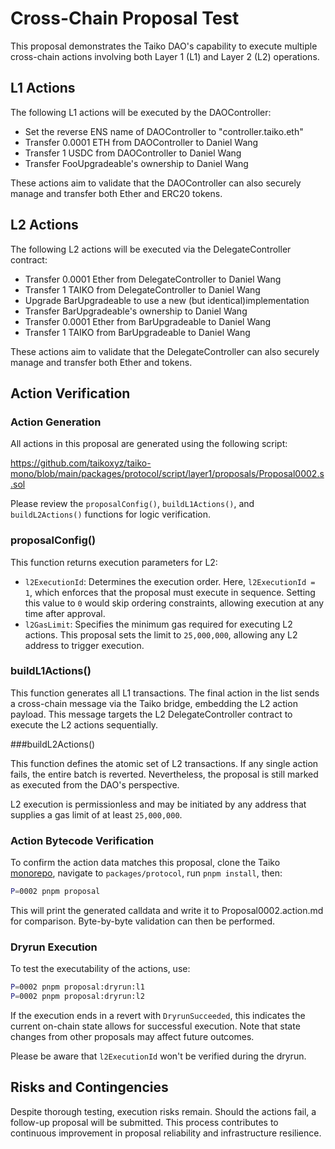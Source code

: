 # Cross-Chain Proposal Test

This proposal demonstrates the Taiko DAO's capability to execute multiple cross-chain actions involving both Layer 1 (L1) and Layer 2 (L2) operations.

## L1 Actions

The following L1 actions will be executed by the DAOController:

- Set the reverse ENS name of DAOController to "controller.taiko.eth"
- Transfer 0.0001 ETH from DAOController to Daniel Wang
- Transfer 1 USDC from DAOController to Daniel Wang
- Transfer FooUpgradeable's ownership to Daniel Wang

These actions aim to validate that the DAOController can also securely manage and transfer both Ether and ERC20 tokens.

## L2 Actions

The following L2 actions will be executed via the DelegateController contract:

- Transfer 0.0001 Ether from DelegateController to Daniel Wang
- Transfer 1 TAIKO from DelegateController to Daniel Wang
- Upgrade BarUpgradeable to use a new (but identical)implementation
- Transfer BarUpgradeable's ownership to Daniel Wang
- Transfer 0.0001 Ether from BarUpgradeable to Daniel Wang
- Transfer 1 TAIKO from BarUpgradeable to Daniel Wang

These actions aim to validate that the DelegateController can also securely manage and transfer both Ether and tokens.

## Action Verification

### Action Generation

All actions in this proposal are generated using the following script:

https://github.com/taikoxyz/taiko-mono/blob/main/packages/protocol/script/layer1/proposals/Proposal0002.s.sol

Please review the `proposalConfig()`, `buildL1Actions()`, and `buildL2Actions()` functions for logic verification.

### proposalConfig()

This function returns execution parameters for L2:

- `l2ExecutionId`: Determines the execution order. Here, `l2ExecutionId = 1`, which enforces that the proposal must execute in sequence. Setting this value to `0` would skip ordering constraints, allowing execution at any time after approval.
- `l2GasLimit`: Specifies the minimum gas required for executing L2 actions. This proposal sets the limit to `25,000,000`, allowing any L2 address to trigger execution.

### buildL1Actions()

This function generates all L1 transactions. The final action in the list sends a cross-chain message via the Taiko bridge, embedding the L2 action payload. This message targets the L2 DelegateController contract to execute the L2 actions sequentially.

###buildL2Actions()

This function defines the atomic set of L2 transactions. If any single action fails, the entire batch is reverted. Nevertheless, the proposal is still marked as executed from the DAO's perspective.

L2 execution is permissionless and may be initiated by any address that supplies a gas limit of at least `25,000,000`.

### Action Bytecode Verification

To confirm the action data matches this proposal, clone the Taiko [monorepo](https://github.com/taikoxyz/taiko-mono), navigate to `packages/protocol`, run `pnpm install`, then:

```bash
P=0002 pnpm proposal
```

This will print the generated calldata and write it to Proposal0002.action.md for comparison. Byte-by-byte validation can then be performed.

### Dryrun Execution

To test the executability of the actions, use:

```bash
P=0002 pnpm proposal:dryrun:l1
P=0002 pnpm proposal:dryrun:l2
```

If the execution ends in a revert with `DryrunSucceeded`, this indicates the current on-chain state allows for successful execution. Note that state changes from other proposals may affect future outcomes.

Please be aware that `l2ExecutionId` won't be verified during the dryrun.

## Risks and Contingencies

Despite thorough testing, execution risks remain. Should the actions fail, a follow-up proposal will be submitted. This process contributes to continuous improvement in proposal reliability and infrastructure resilience.
